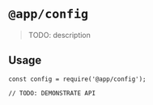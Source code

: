 # `@app/config`

> TODO: description

## Usage

```
const config = require('@app/config');

// TODO: DEMONSTRATE API
```
